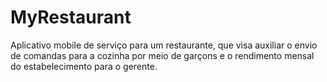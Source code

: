 # MyRestaurant
Aplicativo mobile de serviço para um restaurante, que visa auxiliar o envio de comandas para a cozinha por meio de garçons e o rendimento mensal do estabelecimento para o gerente.
